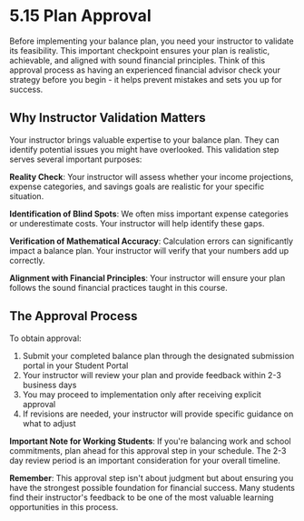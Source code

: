 # 5.15 Plan Approval

Before implementing your balance plan, you need your instructor to validate its feasibility. This important checkpoint ensures your plan is realistic, achievable, and aligned with sound financial principles. Think of this approval process as having an experienced financial advisor check your strategy before you begin - it helps prevent mistakes and sets you up for success.

## Why Instructor Validation Matters
Your instructor brings valuable expertise to your balance plan. They can identify potential issues you might have overlooked. This validation step serves several important purposes:

**Reality Check**: Your instructor will assess whether your income projections, expense categories, and savings goals are realistic for your specific situation.

**Identification of Blind Spots**: We often miss important expense categories or underestimate costs. Your instructor will help identify these gaps.

**Verification of Mathematical Accuracy**: Calculation errors can significantly impact a balance plan. Your instructor will verify that your numbers add up correctly.

**Alignment with Financial Principles**: Your instructor will ensure your plan follows the sound financial practices taught in this course.

## The Approval Process
To obtain approval:
1. Submit your completed balance plan through the designated submission portal in your Student Portal
2. Your instructor will review your plan and provide feedback within 2-3 business days
3. You may proceed to implementation only after receiving explicit approval
4. If revisions are needed, your instructor will provide specific guidance on what to adjust

**Important Note for Working Students**: If you're balancing work and school commitments, plan ahead for this approval step in your schedule. The 2-3 day review period is an important consideration for your overall timeline.

**Remember**: This approval step isn't about judgment but about ensuring you have the strongest possible foundation for financial success. Many students find their instructor's feedback to be one of the most valuable learning opportunities in this process.
